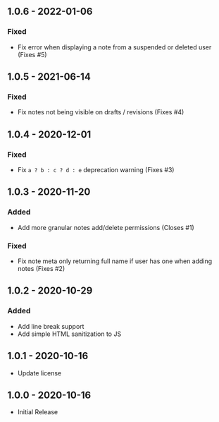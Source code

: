## 1.0.6 - 2022-01-06
### Fixed
- Fix error when displaying a note from a suspended or deleted user (Fixes #5)

## 1.0.5 - 2021-06-14
### Fixed
- Fix notes not being visible on drafts / revisions (Fixes #4)

## 1.0.4 - 2020-12-01
### Fixed
- Fix `a ? b : c ? d : e` deprecation warning (Fixes #3)

## 1.0.3 - 2020-11-20
### Added
- Add more granular notes add/delete permissions (Closes #1)

### Fixed
- Fix note meta only returning full name if user has one when adding notes (Fixes #2)

## 1.0.2 - 2020-10-29
### Added
- Add line break support
- Add simple HTML sanitization to JS

## 1.0.1 - 2020-10-16
- Update license

## 1.0.0 - 2020-10-16
- Initial Release
